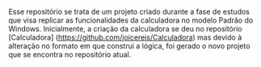 Esse repositório se trata de um projeto criado durante a fase de estudos que visa replicar as funcionalidades da calculadora no modelo Padrão do Windows.
Inicialmente, a criação da calculadora se deu no repositório [Calculadora] (https://github.com/joicereis/Calculadora) mas devido à alteração no formato em que construi a lógica, foi gerado o novo projeto que se encontra no repositório atual.
